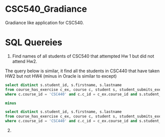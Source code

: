 # CSC540_Gradiance
Gradiance like application for CSC540.

# SQL Quereies

1. Find names of all students of CSC540 that attempted Hw 1 but did not attend Hw2.
  
  The query below is similar, it find all the students in CSC440 that have taken HW2 but not HW4  (minus in Oracle is similar to except)
  
  ``` sql
  select distinct s.student_id, s.firstname, s.lastname
from course_has_exercise c_ex, course c, student s, student_submits_exercise s_ex
where c.course_id = 'CSC440' and c.c_id = c_ex.course_id and s.student_id = s_ex.student_id and s_ex.ex_id = 2

minus

select distinct s.student_id, s.firstname, s.lastname
from course_has_exercise c_ex, course c, student s, student_submits_exercise s_ex
where c.course_id = 'CSC440' and c.c_id = c_ex.course_id and s.student_id = s_ex.student_id and s_ex.ex_id = 4;
 ```
2.  
